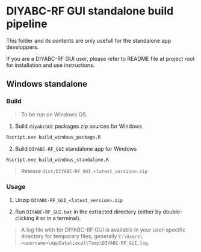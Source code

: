 # DIYABC-RF GUI standalone build pipeline

This folder and its contents are only usefull for the standalone app developpers.

If you are a DIYABC-RF GUI user, please refer to README file at project root for installation and use instructions.

## Windows standalone

### Build

> To be run on Windows OS.

1. Build `diyabcGUI` packages zip sources for Windows
```bash
Rscript.exe build_windows_package.R
```

2. Build `DIYABC-RF_GUI` standalone app for Windows
```bash
Rscript.exe build_windows_standalone.R
```

> Release `dist/DIYABC-RF_GUI_<latest_version>.zip`

### Usage

1. Unzip `DIYABC-RF_GUI_<latest_version>.zip` 

2. Run `DIYABC-RF_GUI.bat` in the extracted directory (either by double-clicking it or in a terminal).

> A log file with for DIYABC-RF GUI is available in your user-specific directory for temporary files, generally `C:\Users\<username>\AppData\Local\Temp\DIYABC-RF_GUI.log`.
